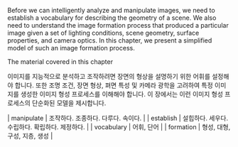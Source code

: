 Before we can intelligently analyze and manipulate images, we need to establish a vocabulary for describing the geometry of a scene. We also need to understand the image formation process that produced a particular image given a set of lighting conditions, scene geometry, surface properties, and camera optics. In this chapter, we present a simplified model of such an image formation process.

The material covered in this chapter

이미지를 지능적으로 분석하고 조작하려면 장면의 형상을 설명하기 위한 어휘를 설정해야 합니다. 또한 조명 조건, 장면 형상, 펴면 특성 및 카메라 광학을 고려하여 특정 이미지를 생성한 이미지 형성 프로세스를 이해해야 합니다. 이 장에서는 이런 이미지 형성 프로세스의 단순화된 모델을 제시합니다.



| manipulate | 조작하다. 조종하다. 다루다. 속이다. |
| establish | 설힙하다. 세우다. 수립하다. 확립하다. 제정하다. |
| vocabulary | 어휘, 단어 |
| formation | 형성, 대형, 구성, 지층, 생성 |
